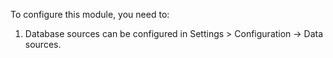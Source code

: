 To configure this module, you need to:

1.  Database sources can be configured in Settings \> Configuration -\>
    Data sources.
